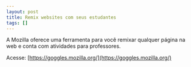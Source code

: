 ```yaml
---
layout: post
title: Remix websites com seus estudantes
tags: []
---
```

A Mozilla oferece uma ferramenta para você remixar qualquer página na web e conta com atividades para professores.

Acesse:
[https://goggles.mozilla.org/](https://goggles.mozilla.org/)
